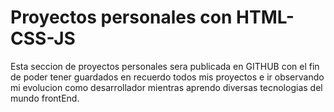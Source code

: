 # Proyectos personales con HTML-CSS-JS

Esta seccion de proyectos personales sera publicada en GITHUB con el fin de poder tener guardados en recuerdo todos mis proyectos e ir observando mi evolucion como desarrollador mientras aprendo diversas tecnologias del mundo frontEnd.
